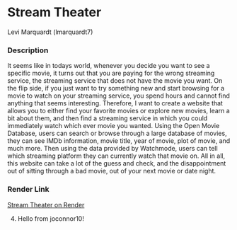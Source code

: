 # Stream Theater
Levi Marquardt (lmarquardt7)

### Description
It seems like in todays world, whenever you decide you want to see a specific movie, it turns out that you are paying for the wrong streaming service, the streaming service that does not have the movie you want. On the flip side, if you just want to try something new and start browsing for a movie to watch on your streaming service, you spend hours and cannot find anything that seems interesting. Therefore, I want to create a website that allows you to either find your favorite movies or explore new movies, learn a bit about them, and then find a streaming service in which you could immediately watch which ever movie you wanted. Using the Open Movie Database, users can search or browse through a large database of movies, they can see IMDb information, movie title, year of movie, plot of movie, and much more. Then using the data provided by Watchmode, users can tell which streaming platform they can currently watch that movie on. All in all, this website can take a lot of the guess and check, and the disappointment out of sitting through a bad movie, out of your next movie or date night.

### Render Link
[Stream Theater on Render](https://stream-theater-final-project.onrender.com)

4. Hello from joconnor10!
